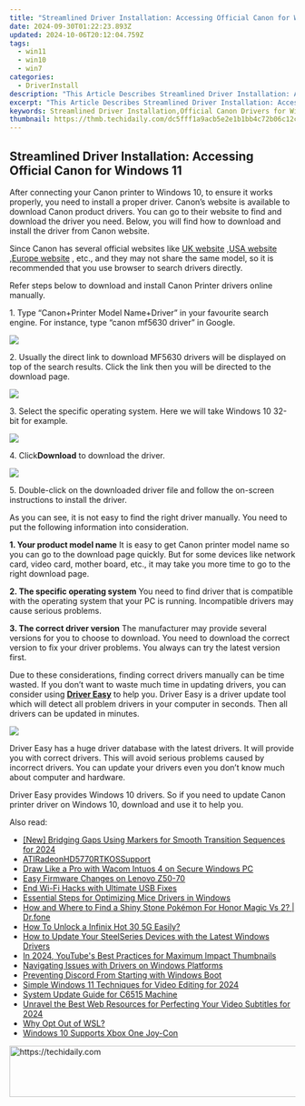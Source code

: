 ```yaml
---
title: "Streamlined Driver Installation: Accessing Official Canon for Windows 11"
date: 2024-09-30T01:22:23.893Z
updated: 2024-10-06T20:12:04.759Z
tags:
  - win11
  - win10
  - win7
categories:
  - DriverInstall
description: "This Article Describes Streamlined Driver Installation: Accessing Official Canon for Windows 11"
excerpt: "This Article Describes Streamlined Driver Installation: Accessing Official Canon for Windows 11"
keywords: Streamlined Driver Installation,Official Canon Drivers for Windows 11,Easy Canon Software Setup on Windows 11,Optimized Canon Hardware Support in Windows OS,Integrated Canon Device Configuration for WIN11,Quick Access to Legitimate Canon Drivers,Simplified Installation of Canon Software on Win11
thumbnail: https://thmb.techidaily.com/dc5fff1a9acb5e2e1b1bb4c72b06c12c5151a76a3bb3ac96ddd883f3e1ef8520.jpg
---
```


## Streamlined Driver Installation: Accessing Official Canon for Windows 11

 After connecting your Canon printer to Windows 10, to ensure it works properly, you need to install a proper driver. Canon’s website is available to download Canon product drivers. You can go to their website to find and download the driver you need. Below, you will find how to download and install the driver from Canon website.

 Since Canon has several official websites like [UK website](http://www.canon.co.uk/) ,[USA website](https://www.usa.canon.com/internet/portal/us/home) ,[Europe website](http://www.canon-europe.com/) , etc., and they may not share the same model, so it is recommended that you use browser to search drivers directly.

 Refer steps below to download and install Canon Printer drivers online manually.

 1\. Type “Canon+Printer Model Name+Driver” in your favourite search engine. For instance, type “canon mf5630 driver” in Google.

![](https://images.drivereasy.com/wp-content/uploads/2016/04/img_5719a814eebf5.png)

 2\. Usually the direct link to download MF5630 drivers will be displayed on top of the search results. Click the link then you will be directed to the download page.

![](https://images.drivereasy.com/wp-content/uploads/2016/04/img_5719d6fa6bb5f.png)

 3\. Select the specific operating system. Here we will take Windows 10 32-bit for example.

![](https://images.drivereasy.com/wp-content/uploads/2016/04/img_5719cff85dc23.png)

 4\. Click**Download** to download the driver.

![](https://images.drivereasy.com/wp-content/uploads/2016/04/img_5719d053ad95b.png)

 5\. Double-click on the downloaded driver file and follow the on-screen instructions to install the driver.

 As you can see, it is not easy to find the right driver manually. You need to put the following information into consideration.

**1\. Your product model name**
 It is easy to get Canon printer model name so you can go to the download page quickly. But for some devices like network card, video card, mother board, etc., it may take you more time to go to the right download page.

**2\. The specific operating system**
 You need to find driver that is compatible with the operating system that your PC is running. Incompatible drivers may cause serious problems.

**3\. The correct driver version**
 The manufacturer may provide several versions for you to choose to download. You need to download the correct version to fix your driver problems. You always can try the latest version first.

 Due to these considerations, finding correct drivers manually can be time wasted. If you don’t want to waste much time in updating drivers, you can consider using **[Driver Easy](https://tools.techidaily.com/drivereasy/download/)**  to help you. Driver Easy is a driver update tool which will detect all problem drivers in your computer in seconds. Then all drivers can be updated in minutes.

![](https://images.drivereasy.com/wp-content/uploads/2017/04/img_5901dd8c8b659.png)

 Driver Easy has a huge driver database with the latest drivers. It will provide you with correct drivers. This will avoid serious problems caused by incorrect drivers. You can update your drivers even you don’t know much about computer and hardware.

 Driver Easy provides Windows 10 drivers. So if you need to update Canon printer driver on Windows 10, download and use it to help you.

<ins class="adsbygoogle"
     style="display:block"
     data-ad-format="autorelaxed"
     data-ad-client="ca-pub-7571918770474297"
     data-ad-slot="1223367746"></ins>

<ins class="adsbygoogle"
     style="display:block"
     data-ad-client="ca-pub-7571918770474297"
     data-ad-slot="8358498916"
     data-ad-format="auto"
     data-full-width-responsive="true"></ins>

<span class="atpl-alsoreadstyle">Also read:</span>
<div><ul>
<li><a href="https://screen-sharing-recording.techidaily.com/new-bridging-gaps-using-markers-for-smooth-transition-sequences-for-2024/"><u>[New] Bridging Gaps Using Markers for Smooth Transition Sequences for 2024</u></a></li>
<li><a href="https://driver-install.techidaily.com/atiradeonhd5770rtkossupport/"><u>ATIRadeonHD5770RTKOSSupport</u></a></li>
<li><a href="https://driver-install.techidaily.com/draw-like-a-pro-with-wacom-intuos-4-on-secure-windows-pc/"><u>Draw Like a Pro with Wacom Intuos 4 on Secure Windows PC</u></a></li>
<li><a href="https://driver-install.techidaily.com/easy-firmware-changes-on-lenovo-z50-70/"><u>Easy Firmware Changes on Lenovo Z50-70</u></a></li>
<li><a href="https://driver-install.techidaily.com/end-wi-fi-hacks-with-ultimate-usb-fixes/"><u>End Wi-Fi Hacks with Ultimate USB Fixes</u></a></li>
<li><a href="https://driver-install.techidaily.com/essential-steps-for-optimizing-mice-drivers-in-windows/"><u>Essential Steps for Optimizing Mice Drivers in Windows</u></a></li>
<li><a href="https://pokemon-go-android.techidaily.com/how-and-where-to-find-a-shiny-stone-pokemon-for-honor-magic-vs-2-drfone-by-drfone-virtual-android/"><u>How and Where to Find a Shiny Stone Pokémon For Honor Magic Vs 2? | Dr.fone</u></a></li>
<li><a href="https://unlock-android.techidaily.com/how-to-unlock-a-infinix-hot-30-5g-easily-by-drfone-android/"><u>How To Unlock a Infinix Hot 30 5G Easily?</u></a></li>
<li><a href="https://hardware-help.techidaily.com/how-to-update-your-steelseries-devices-with-the-latest-windows-drivers/"><u>How to Update Your SteelSeries Devices with the Latest Windows Drivers</u></a></li>
<li><a href="https://facebook-record-videos.techidaily.com/in-2024-youtubes-best-practices-for-maximum-impact-thumbnails/"><u>In 2024, YouTube's Best Practices for Maximum Impact Thumbnails</u></a></li>
<li><a href="https://driver-install.techidaily.com/navigating-issues-with-drivers-on-windows-platforms/"><u>Navigating Issues with Drivers on Windows Platforms</u></a></li>
<li><a href="https://windows11.techidaily.com/preventing-discord-from-starting-with-windows-boot/"><u>Preventing Discord From Starting with Windows Boot</u></a></li>
<li><a href="https://extra-guidance.techidaily.com/simple-windows-11-techniques-for-video-editing-for-2024/"><u>Simple Windows 11 Techniques for Video Editing for 2024</u></a></li>
<li><a href="https://driver-install.techidaily.com/system-update-guide-for-c6515-machine/"><u>System Update Guide for C6515 Machine</u></a></li>
<li><a href="https://some-approaches.techidaily.com/unravel-the-best-web-resources-for-perfecting-your-video-subtitles-for-2024/"><u>Unravel the Best Web Resources for Perfecting Your Video Subtitles for 2024</u></a></li>
<li><a href="https://windows11.techidaily.com/why-opt-out-of-wsl/"><u>Why Opt Out of WSL?</u></a></li>
<li><a href="https://driver-install.techidaily.com/windows-10-supports-xbox-one-joy-con/"><u>Windows 10 Supports Xbox One Joy-Con</u></a></li>
</ul></div>

<!-- affiliate ads begin -->
<a href="https://unicoeye.pxf.io/c/5597632/2134230/18498" target="_top" id="2134230">
  <img src="//a.impactradius-go.com/display-ad/18498-2134230" border="0" alt="https://techidaily.com" width="728" height="90"/>
</a>
<img height="0" width="0" src="https://unicoeye.pxf.io/i/5597632/2134230/18498" style="position:absolute;visibility:hidden;" border="0" />
<!-- affiliate ads end -->

